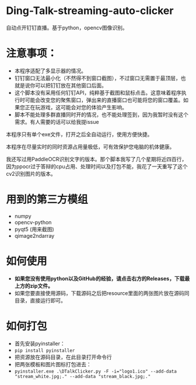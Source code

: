 # Ding-Talk-streaming-auto-clicker
自动点开钉钉直播。基于python，opencv图像识别。
# 注意事项：
- 本程序适配了多显示器的情况。
- 钉钉窗口无法最小化（不然得不到窗口截图），不过窗口无需置于最顶层，也就是说你可以把钉钉放在其他窗口后面。
- 这个脚本没有采用任何钉钉API，纯粹基于截图和鼠标点击。这意味着程序执行时可能会改变您的聚焦窗口，弹出来的直播窗口也可能将您的窗口覆盖。如果您正在玩游戏，这可能会对您的体验产生影响。
- 脚本不能处理多群直播同时开的情况，也不能处理签到，因为我暂时没有这个需求。有人需要的话可以给我提issue

本程序只有单个exe文件，打开之后全自动运行，使用方便快捷。

本程序在尽量实时的同时资源占用量极低，可有效保护您电脑的机体健康。

我还写过用PaddleOCR识别文字的版本。那个脚本我写了几个星期将近四百行，因为ppocr过于答辩的cpu占用、处理时间以及打包不能，我花了一天重写了这个cv2识别图片的版本。

# 用到的第三方模组
- numpy
- opencv-python
- pyqt5 (用来截图)
- qimage2ndarray

# 如何使用
- **如果您没有使用python以及GitHub的经验，请点击右方的Releases，下载最上方的zip文件。**
- 如果您要直接使用源码，下载源码之后把resource里面的两张图片放在源码同目录，直接运行即可。


# 如何打包
- 首先安装pyinstaller：
- ```pip install pyinstaller```
- 把资源放在源码目录，在此目录打开命令行
- 把两张模板和图片图标打包进去：
- ```pyinstaller.exe .\DTalkClicker.py -F -i="logo1.ico" --add-data "stream_white.jpg;." --add-data "stream_black.jpg;."```
